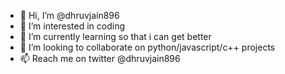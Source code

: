 - 👋 Hi, I’m @dhruvjain896
- 👀 I’m interested in coding
- 🌱 I’m currently learning so that i can get better
- 💞️ I’m looking to collaborate on python/javascript/c++ projects
- 📫 Reach me on twitter @dhruvjain896

<!---
dhruvjain896/dhruvjain896 is a ✨ special ✨ repository because its `README.md` (this file) appears on your GitHub profile.
You can click the Preview link to take a look at your changes.
--->
